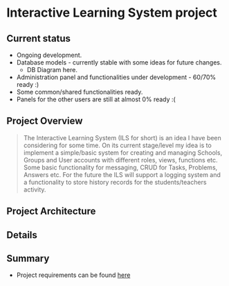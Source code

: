 # Interactive Learning System project

## Current status
  - Ongoing development.
  - Database models - currently stable with some ideas for future changes.
    - DB Diagram here.
  - Administration panel and functionalities under development - 60/70% ready :)
  - Some common/shared functionalities ready.
  - Panels for the other users are still at almost 0% ready :(

## Project Overview
  > The Interactive Learning System (ILS for short) is an idea I have been considering for some time. On its current stage/level my idea is to implement a simple/basic system for creating and managing Schools, Groups and User accounts with different roles, views, functions etc. Some basic functionality for messaging, CRUD for Tasks, Problems, Answers etc. 
  > For the future the ILS will support a logging system and a functionality to store history records for the students/teachers activity.
  
## Project Architecture
  
## Details

## Summary
  - Project requirements can be found [here](https://github.com/TelerikAcademy/ASP.NET-MVC/tree/master/Final%20Project/2016)

